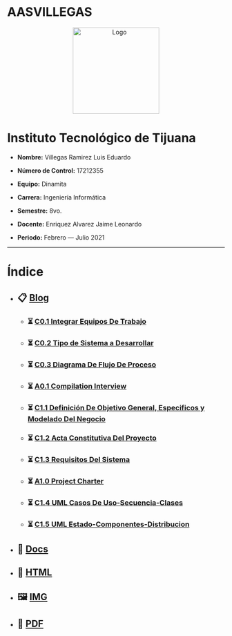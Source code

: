 # AASVILLEGAS
<p align="center">
    <img alt="Logo" src="https://www.tijuana.tecnm.mx/wp-content/themes/tecnm/images/logo_TECT.png" width=200 height=200>
</p>

# Instituto Tecnológico de Tijuana

- **Nombre:** Villegas Ramirez Luis Eduardo

- **Número de Control:** 17212355

- **Equipo:** Dinamita

- **Carrera:** Ingeniería Informática

- **Semestre:** 8vo.

- **Docente:** Enriquez Alvarez Jaime Leonardo

- **Periodo:** Febrero — Julio 2021

___

# Índice

* ## :clipboard: [Blog](https://github.com/EduardoVillegas17/AASVILLEGAS/tree/main/Blog "Blog")
    * ### :hourglass_flowing_sand: [C0.1 Integrar Equipos De Trabajo](https://github.com/EduardoVillegas17/AASVILLEGAS/blob/main/Blog/C0.1_IntegrarEquiposDeTrabajo_VillegasRamirezLuisEduardo.md "C0.1 Integrar Equipos De Trabajo")
    * ### :hourglass_flowing_sand: [C0.2 Tipo de Sistema a Desarrollar](https://github.com/EduardoVillegas17/AASVILLEGAS/blob/main/Blog/C0.2_TipoDeSistemaDenformacion_VillegasRamirezLuisEduardo.md "C0.2 Tipo de Sistema a Desarrollar")
    * ### :hourglass_flowing_sand: [C0.3 Diagrama De Flujo De Proceso](https://github.com/EduardoVillegas17/AASVILLEGAS/blob/main/Blog/C0.3_DiagramaDeFlujo_VillegasRamirezLuisEduardo.md "C0.3 Diagrama De Flujo De Proceso")
    * ### :hourglass_flowing_sand: [A0.1 Compilation Interview](https://github.com/EduardoVillegas17/AASVILLEGAS/blob/main/Blog/A0.1_Compilation_Interview_VillegasRamirezLuisEduardo.md "A0.1 Compilation Interview")
    * ### :hourglass_flowing_sand: [C1.1 Definición De Objetivo General, Especificos y Modelado Del Negocio](https://github.com/EduardoVillegas17/AASVILLEGAS/blob/main/Blog/C1.1_Definici%C3%B3nDeObjetivoGeneralEspecificosModeladoDelNegocio_VillegasRamirezLuisEduardo.md "C1.1 Definición De Objetivo General, Especificos y Modelado Del Negocio")
    * ### :hourglass_flowing_sand: [C1.2 Acta Constitutiva Del Proyecto](https://github.com/EduardoVillegas17/AASVILLEGAS/blob/main/Blog/C1.2_ActaConstitutivaDelProyecto_VillegasRamirezLuisEduardo.md "C1.2 Acta Constitutiva Del Proyecto")
    * ### :hourglass_flowing_sand: [C1.3 Requisitos Del Sistema](https://github.com/EduardoVillegas17/AASVILLEGAS/blob/main/Blog/C1.3_RequisitosDelSistema_VillegasRamirezLuisEduardo.md "C1.3 Requisitos Del Sistema")
    * ### :hourglass_flowing_sand: [A1.0 Project Charter](https://github.com/EduardoVillegas17/AASVILLEGAS/blob/main/Blog/A1.0_ProjectCharter_VillegasRamirezLuisEduardo.md "A1.0 Project Charter")
    * ### :hourglass_flowing_sand: [C1.4 UML Casos De Uso-Secuencia-Clases](https://github.com/EduardoVillegas17/AASVILLEGAS/blob/main/Blog/C1.4UMLCasosDeUsoSecuenciaClases_VillegasRamrezLuisEduardo.md "C1.4 UML Casos De Uso-Secuencia-Clases")
    * ### :hourglass_flowing_sand: [C1.5 UML Estado-Componentes-Distribucion](https://github.com/EduardoVillegas17/AASVILLEGAS/blob/main/Blog/C1.5UMLEstadoComponentesDistribucion_VillegasRamrezLuisEduardo.md "C1.5 UML Estado-Componentes-Distribucion")
    

* ## :open_file_folder: [Docs](https://github.com/EduardoVillegas17/AASVILLEGAS/tree/main/Docs "Docs")

* ## :page_facing_up: [HTML](https://github.com/EduardoVillegas17/AASVILLEGAS/tree/main/HTML "HTML")

* ## :framed_picture: [IMG](https://github.com/EduardoVillegas17/AASVILLEGAS/tree/main/IMG "IMG")

* ##  :notebook_with_decorative_cover: [PDF](https://github.com/EduardoVillegas17/AASVILLEGAS/tree/main/PDF "PDF")
